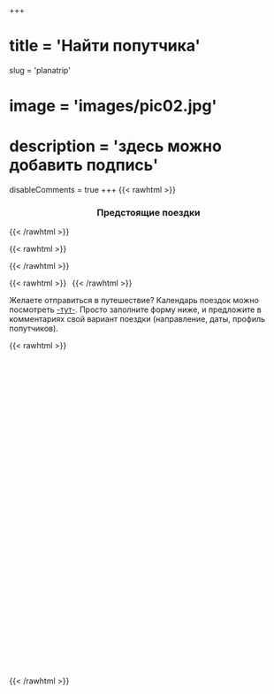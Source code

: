 +++
# title = 'Найти попутчика'
slug = 'planatrip'
# image = 'images/pic02.jpg'
# description = 'здесь можно добавить подпись'
disableComments = true
+++
{{< rawhtml >}}
<h3 align="center">Предстоящие поездки</h3>
{{< /rawhtml >}}


{{< rawhtml >}}
<div data-tockify-component="mini" data-tockify-calendar="sleeptrip.calendar">
</div>
<script data-cfasync="false" data-tockify-script="embed" src="https://public.tockify.com/browser/embed.js">
</script>
{{< /rawhtml >}}
    
{{< rawhtml >}}
&thinsp;
{{< /rawhtml >}}

Желаете отправиться в путешествие?
Календарь поездок можно посмотреть <a href="https://sleeptrip.ru/plan/">-тут-</a>.
Просто заполните форму ниже, и предложите в комментариях свой вариант поездки (направление, даты, профиль попутчиков).

{{< rawhtml >}}
<script type="text/javascript" async="async">
    (function () {
      function init() {
        const scr = document.createElement("script");
        scr.type = "text/javascript";
        scr.async = "async";
        scr.src =
          "//cdn.qform.io/forms.js?v=" + new Date().getTime() / 1000;
        const scrInsert = document.getElementsByTagName("script")[0];
        scrInsert.parentNode.insertBefore(scr, scrInsert);
      }
      const d = document;
      const w = window;
      if (d.readyState === "interactive") {
        init();
      } else {
        if (w.attachEvent) {
          w.attachEvent("onload", init);
        } else {
          w.addEventListener("DOMContentLoaded", init, false);
        }
      }
    })();
  </script>
  <link rel="stylesheet" href="https://cdn.qform.io/preloader.css">
<div data-formid="form_9iW04iBUfoK-Y9LyEKFSAMMXHQcO1y3T" data-preloader="2" style="min-height: 576px; margin: 0 auto">
  <div class="qform-preloader__root" id="form_9iW04iBUfoK-Y9LyEKFSAMMXHQcO1y3T_loader_root">
    <div class="qform-preloader__row">
      <div class="qform-preloader__element">
      </div>
    </div>
    <div class="qform-preloader__row">
      <div class="qform-preloader__element">
      </div>
    </div>
    <div class="qform-preloader__row">
      <div class="qform-preloader__element">
      </div>
    </div>
    <div class="qform-preloader__row">
      <div class="qform-preloader__element qform-preloader__button">
      </div>
    </div>
  </div>
</div>
{{< /rawhtml >}}

